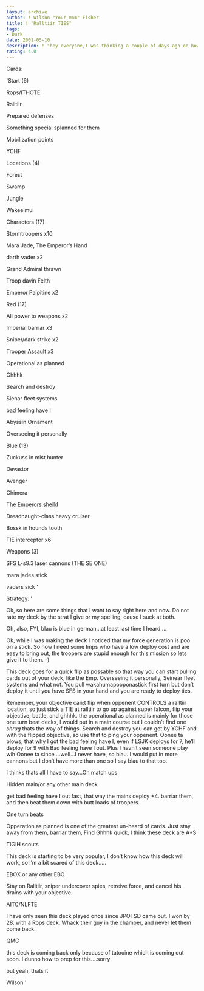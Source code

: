 ```yaml
---
layout: archive
author: ! Wilson "Your mom" Fisher
title: ! "Ralltiir TIES"
tags:
- Dark
date: 2001-05-10
description: ! "hey everyone,I was thinking a couple of days ago on how to combine these two great decks, here is what I got"
rating: 4.0
---
```

Cards: 

'Start (6)


Rops/ITHOTE

Ralltiir

Prepared defenses

Something special splanned for them

Mobilization points

YCHF


Locations (4)

Forest

Swamp

Jungle

Wakeelmui


Characters (17)

Stormtroopers x10

Mara Jade, The Emperor’s Hand

darth vader x2

Grand Admiral thrawn

Troop davin Felth

Emperor Palpitine x2


Red (17)

All power to weapons x2

Imperial barriar x3

Sniper/dark strike x2

Trooper Assault x3

Operational as planned

Ghhhk

Search and destroy

Sienar fleet systems

bad feeling have I

Abyssin Ornament

Overseeing it personally


Blue (13)

Zuckuss in mist hunter

Devastor

Avenger

Chimera

The Emperors sheild

Dreadnaught-class heavy cruiser

Bossk in hounds tooth

TIE interceptor x6


Weapons (3)

SFS L-s9.3 laser cannons (THE SE ONE)

mara jades stick

vaders sick '

Strategy: '

Ok, so here are some things that I want to say right here and now.  Do not rate my deck by the strat I give or my spelling, cause I suck at both.


  Oh, also, FYI, blau is blue in german...at least last time I heard....


Ok, while I was making the deck I noticed that my force generation is poo on a stick.  So now I need some Imps who have a low deploy cost and are easy to bring out, the troopers are stupid enough for this mission so lets give it to them. -)

  This deck goes for a quick flip as possable so that way you can start pulling cards out of your deck, like the Emp.  Overseeing it personally, Seinear fleet systems and what not.  You pull wakahumapooponastick first turn but don’t deploy it until you have SFS in your hand and you are ready to deploy ties.

  Remember, your objective can;t flip when oppenent CONTROLS a ralltiir location, so just stick a TIE at ralltiir to go up against super falcon, flip your objective, battle, and ghhhk.  the operational as planned is mainly for those one turn beat decks, I would put in a main course but I couldn’t find one *shrug* thats the way of things.  Search and destroy you can get by YCHF and with the flipped objective, so use that to ping your oppenent.  Oonee ta blows, that why I got the bad feeling have I, even if LSJK deploys for 7, he’ll deploy for 9 with Bad feeling have I out.  Plus I havn’t seen someone play wih Oonee ta since....well...I never have, so blau.  I would put in more cannons but I don’t have more than one so I say blau to that too.

  I thinks thats all I have to say...Oh match ups


Hidden main/or any other main deck


get bad feeling have I out fast, that way the mains deploy +4.  barriar them, and then beat them down with butt loads of troopers.  


One turn beats


Opperation as planned is one of the greatest un-heard of cards.  Just stay away from them, barriar them, Find Ghhhk quick, I think these deck are A*S


TIGIH scouts


This deck is starting to be very popular, I don’t know how this deck will work, so I’m a bit scared of this deck.....


EBOX or any other EBO


Stay on Ralltiir, sniper undercover spies, retreive force, and cancel his drains with your objective.


AITC/NLFTE


I have only seen this deck played once since JPOTSD came out. I won by 28.  with a Rops deck. Whack their guy in the chamber, and never let them come back.


QMC


this deck is coming back only because of tatooine which is coming out soon.  I dunno how to prep for this....sorry



but yeah, thats it



Wilson '